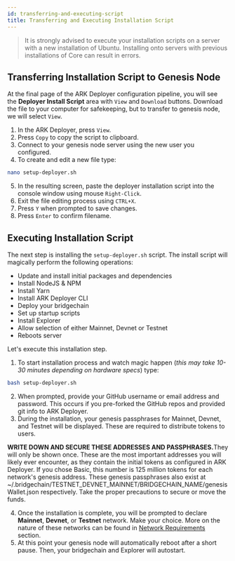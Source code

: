 ```yaml
---
id: transferring-and-executing-script
title: Transferring and Executing Installation Script
---
```


> It is strongly advised to execute your installation scripts on a server with a new installation of Ubuntu. Installing onto servers with previous installations of Core can result in errors. 

## Transferring Installation Script to Genesis Node

At the final page of the ARK Deployer configuration pipeline, you will see the **Deployer Install Script** area with `View` and `Download` buttons. Download the file to your computer for safekeeping, but to transfer to genesis node, we will select `View`.

1. In the ARK Deployer, press `View`.
2. Press `Copy` to copy the script to clipboard.
3. Connect to your genesis node server using the new user you configured.
4. To create and edit a new file type:
```sh
nano setup-deployer.sh
```
5. In the resulting screen, paste the deployer installation script into the console window using mouse `Right-Click`.
6. Exit the file editing process using `CTRL+X`.
7. Press `Y` when prompted to save changes.
8. Press `Enter` to confirm filename.

## Executing Installation Script

The next step is installing the `setup-deployer.sh` script. The install script will magically perform the following operations:

* Update and install initial packages and dependencies
* Install NodeJS & NPM
* Install Yarn
* Install ARK Deployer CLI
* Deploy your bridgechain
* Set up startup scripts
* Install Explorer
* Allow selection of either Mainnet, Devnet or Testnet
* Reboots server

Let's execute this installation step.

1. To start installation process and  watch magic happen (*this may take 10-30 minutes depending on hardware specs*) type:
```sh
bash setup-deployer.sh
```
2. When prompted, provide your GitHub username or email address and password. This occurs if you pre-forked the GitHub repos and provided git info to ARK Deployer.
3. During the installation, your genesis passphrases for Mainnet, Devnet, and Testnet will be displayed. These are required to distribute tokens to users.

<div class="alert alert-error"><b>WRITE DOWN AND SECURE THESE ADDRESSES AND PASSPHRASES.</b>They will only be shown once. These are the most important addresses you will likely ever encounter, as they contain the initial tokens as configured in ARK Deployer. If you chose Basic, this number is 125 million tokens for each network's genesis address. These genesis passphrases also exist at ~/.bridgechain/TESTNET_DEVNET_MAINNET/BRIDGECHAIN_NAME/genesisWallet.json respectively. Take the proper precautions to secure or move the funds.</div>

4. Once the installation is complete, you will be prompted to declare **Mainnet**, **Devnet**, or **Testnet** network. Make your choice. More on the nature of these networks can be found in [Network Requirements](../prepare/network-requirements.md) section.
5. At this point your genesis node will automatically reboot after a short pause. Then, your bridgechain and Explorer will autostart.

